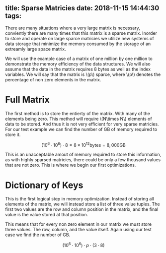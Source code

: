 title: Sparse Matricies
date: 2018-11-15 14:44:30
tags:
---
There are many situations where a very large matrix is necessary, conviently there are many times that this matrix is a sparse matrix. Inorder to store and operate on large sparce matricies we utilize new systems of data storage that minimize the memory consumed by the storage of an extreamly large space matrix.

<!-- more -->

We will use the example case of a matrix of one million by one million to demonstrate the memory efficiency of the data structures. We will also assume that the data in the matrix requires 8 bytes as well as the index variables. We will say that the matrix is \\(p\\) sparce, where \\(p\\) denotes the percentage of non zero elements in the matrix.


# Full Matrix #

The first method is to store the entierty of the matrix. With many of the elements being zero. This method will require \\(N\times N\\) elements of data to be stored. And thus it is not very efficient for very sparse matricies. For our test example we can find the number of GB of memory required to store it.

$$
\left(10^6\cdot10^6\right)\cdot 8 = 8\times10^{12}\text{bytes}=8,000\text{GB}
$$

This is an unacceptable amout of memory required to store this information, as with highly sparsed matricies, there could be only a few thousand values that are not zero. This is where we begin our first optimizations.

# Dictionary of Keys #

This is the first logical step in memory optimization. Instead of storing all elements of the matrix, we will instead store a list of three value tuples. The first two values are the row and column position in the matrix, and the final value is the value stored at that position.

This means that for every non zero element in our matrix we must store three values. The row, column, and the value itself. Again using our test case we find the number of GB.

$$
\left(10^6\cdot10^6\right)\cdot p \cdot (3\cdot8)
$$